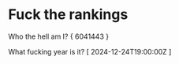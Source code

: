 # Fuck the rankings

Who the hell am I?
{ 6041443 }

What fucking year is it?
[ 2024-12-24T19:00:00Z ]
